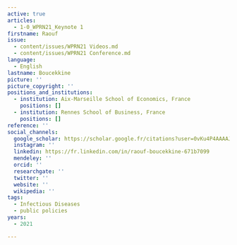 ```yaml
---
active: true
articles:
  - 1-0_WPRN21_Keynote 1
firstname: Raouf
issue:
  - content/issues/WPRN21 Videos.md
  - content/issues/WPRN21 Conference.md
language:
  - English
lastname: Boucekkine
picture: ''
picture_copyright: ''
positions_and_institutions:
  - institution: Aix-Marseille School of Economics, France
    positions: []
  - institution: Rennes School of Business, France
    positions: []
reference: ''
social_channels:
  google_scholar: https://scholar.google.fr/citations?user=0vKu4P4AAAAJ&hl=fr
  instagram: ''
  linkedin: https://fr.linkedin.com/in/raouf-boucekkine-671b7099
  mendeley: ''
  orcid: ''
  researchgate: ''
  twitter: ''
  website: ''
  wikipedia: ''
tags:
  - Infectious Diseases
  - public policies
years:
  - 2021

---
```

